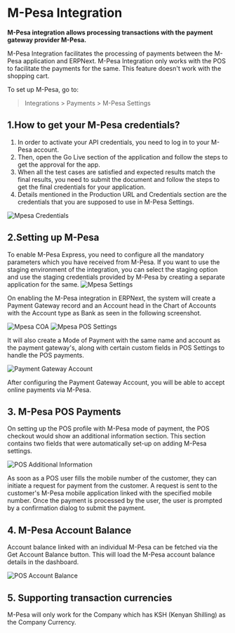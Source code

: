 <!-- add-breadcrumbs -->
# M-Pesa Integration

**M-Pesa integration allows processing transactions with the payment gateway provider M-Pesa.**

M-Pesa Integration facilitates the processing of payments between the M-Pesa application and ERPNext. M-Pesa Integration only works with the POS to facilitate the payments for the same. This feature doesn't work with the shopping cart.

To set up M-Pesa, go to:
> Integrations > Payments > M-Pesa Settings

## 1.How to get your M-Pesa credentials?
1. In order to activate your API credentials, you need to log in to your M-Pesa account.
2. Then, open the Go Live section of the application and follow the steps to get the approval for the app.
3. When all the test cases are satisfied and expected results match the final results, you need to submit the document and follow the steps to get the final credentials for your application.
4. Details mentioned in the Production URL and Credentials section are the credentials that you are supposed to use in M-Pesa Settings.

<img class="screenshot" alt="Mpesa Credentials" src="{{docs_base_url}}/v12/assets/img/setup/integrations/mpesa_credentials.png">


## 2.Setting up M-Pesa

To enable M-Pesa Express, you need to configure all the mandatory parameters which you have received from M-Pesa. If you want to use the staging environment of the integration, you can select the staging option and use the staging credentials provided by M-Pesa by creating a separate application for the same.
<img class="screenshot" alt="Mpesa Settings" src="{{docs_base_url}}/v12/assets/img/setup/integrations/mpesa_settings.png">

On enabling the M-Pesa integration in ERPNext, the system will create a Payment Gateway record and an Account head in the Chart of Accounts with the Account type as Bank as seen in the following screenshot.

<img class="screenshot" alt="Mpesa COA" src="{{docs_base_url}}/v12/assets/img/setup/integrations/mpesa_coa.png">

<img class="screenshot" alt="Mpesa POS Settings" src="{{docs_base_url}}/v12/assets/img/setup/integrations/mpesa_pos_settings.png">

It will also create a Mode of Payment with the same name and account as the payment gateway's, along with certain custom fields in POS Settings to handle the POS payments.

<img class="screenshot" alt="Payment Gateway Account" src="{{docs_base_url}}/v12/assets/img/setup/integrations/payment_gateway_account_mpesa.png">

After configuring the Payment Gateway Account, you will be able to accept online payments via M-Pesa.


## 3. M-Pesa POS Payments

On setting up the POS profile with M-Pesa mode of payment, the POS checkout would show an additional information section. This section contains two fields that were automatically set-up on adding M-Pesa settings.

<img class="screenshot" alt="POS Additional Information" src="{{docs_base_url}}/v12/assets/img/setup/integrations/additional-information.png">

As soon as a POS user fills the mobile number of the customer, they can initiate a request for payment from the customer. A request is sent to the customer's M-Pesa mobile application linked with the specified mobile number. Once the payment is processed by the user, the user is prompted by a confirmation dialog to submit the payment.

## 4. M-Pesa Account Balance

Account balance linked with an individual M-Pesa can be fetched via the Get Account Balance button. This will load the M-Pesa account balance details in the dashboard.

<img class="screenshot" alt="POS Account Balance" src="{{docs_base_url}}/v12/assets/img/setup/integrations/mpesa_account_balance.png">


## 5. Supporting transaction currencies

M-Pesa will only work for the Company which has KSH (Kenyan Shilling) as the Company Currency.
